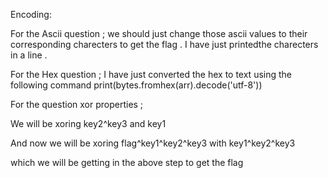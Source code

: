 Encoding:




For the Ascii question ; we should just change those ascii values to their corresponding charecters to get the flag . 
I have just printedthe charecters in a line .


For the Hex question ; I have just converted the hex to text using the following command 
print(bytes.fromhex(arr).decode('utf-8'))
















For the question xor properties ;

We will be xoring key2^key3 and key1 

And now we will be xoring flag^key1^key2^key3 with key1^key2^key3 

which we will be getting in the above step to get the flag
